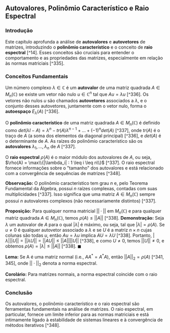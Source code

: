 ## Autovalores, Polinômio Característico e Raio Espectral

### Introdução

Este capítulo aprofunda a análise de **autovalores** e **autovetores** de matrizes, introduzindo o **polinômio característico** e o conceito de **raio espectral** [^14]. Esses conceitos são cruciais para entender o comportamento e as propriedades das matrizes, especialmente em relação às normas matriciais [^335].

### Conceitos Fundamentais

Um número complexo $\lambda \in \mathbb{C}$ é um **autovalor** de uma matriz quadrada $A \in M_n(\mathbb{C})$ se existe um vetor não nulo $u \in \mathbb{C}^n$ tal que $Au = \lambda u$ [^336]. Os vetores não nulos $u$ são chamados **autovetores** associados a $\lambda$, e o conjunto desses autovetores, juntamente com o vetor nulo, forma o **autoespaço** $E_\lambda(A)$ [^336].

O **polinômio característico** de uma matriz quadrada $A \in M_n(\mathbb{C})$ é definido como $det(\lambda I - A) = \lambda^n - tr(A)\lambda^{n-1} + \dots + (-1)^n det(A)$ [^337], onde $tr(A)$ é o traço de $A$ (a soma dos elementos da diagonal principal) [^336], e $det(A)$ é o determinante de $A$. As raízes do polinômio característico são os **autovalores** $\lambda_1, ..., \lambda_n$ de $A$ [^337].

O **raio espectral** $\rho(A)$ é o maior módulo dos autovalores de $A$, ou seja, $\rho(A) = \max\\{|\lambda_i| : 1 \leq i \leq n\\}$ [^337]. O raio espectral fornece informações sobre o "tamanho" dos autovalores e está relacionado com a convergência de sequências de matrizes [^348].

**Observação:** O polinômio característico tem grau *n* e, pelo Teorema Fundamental da Álgebra, possui *n* raízes complexas, contadas com suas multiplicidades [^337]. Isso significa que uma matriz $A \in M_n(\mathbb{C})$ sempre possui *n* autovalores complexos (não necessariamente distintos) [^337].

**Proposição:** Para qualquer norma matricial $|| \cdot ||$ em $M_n(\mathbb{C})$ e para qualquer matriz quadrada $A \in M_n(\mathbb{C})$, temos $\rho(A) \leq ||A||$ [^338].
**Demonstração:** Seja $\lambda$ um autovalor de $A$ para o qual $|\lambda|$ é máximo, ou seja, tal que $|\lambda| = \rho(A)$. Se $u \neq 0$ é qualquer autovetor associado a $\lambda$ e se $U$ é a matriz $n \times n$ cujas colunas são todas $u$, então $Au = \lambda u$ implica $AU = \lambda U$ [^338]. Portanto, $|\lambda|||U|| = ||\lambda U|| = ||AU|| \leq ||A|| ||U||$ [^338], e como $U \neq 0$, temos $||U|| \neq 0$, e obtemos $\rho(A) = |\lambda| \leq ||A||$ [^338]. $\blacksquare$

**Lema:** Se A é uma matriz normal (i.e., $AA^* = A^*A$), então $||A||_2 = \rho(A)$ [^341, 345], onde $|| \cdot ||_2$ denota a norma espectral.

**Corolário:** Para matrizes normais, a norma espectral coincide com o raio espectral.

### Conclusão

Os autovalores, o polinômio característico e o raio espectral são ferramentas fundamentais na análise de matrizes. O raio espectral, em particular, fornece um limite inferior para as normas matriciais e está intimamente ligado à estabilidade de sistemas lineares e à convergência de métodos iterativos [^348].
<!-- END -->